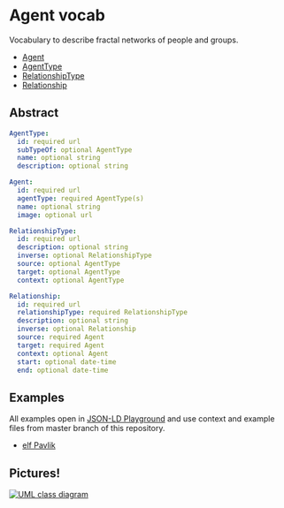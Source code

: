 # Agent vocab

Vocabulary to describe fractal networks of people and groups.

- [Agent](./vocab/Agent.js)
- [AgentType](./vocab/AgentType.js)
- [RelationshipType](./vocab/RelationshipType.js)
- [Relationship](./vocab/Relationship.js)

## Abstract

```yml
AgentType:
  id: required url
  subTypeOf: optional AgentType
  name: optional string
  description: optional string

Agent:
  id: required url
  agentType: required AgentType(s)
  name: optional string
  image: optional url

RelationshipType:
  id: required url
  description: optional string
  inverse: optional RelationshipType
  source: optional AgentType
  target: optional AgentType
  context: optional AgentType

Relationship:
  id: required url
  relationshipType: required RelationshipType
  description: optional string
  inverse: optional Relationship
  source: required Agent
  target: required Agent
  context: optional Agent
  start: optional date-time
  end: optional date-time
```

## Examples

All examples open in [JSON-LD Playground](http://json-ld.org/playground)
and use context and example files from master branch of this repository.

* [elf
  Pavlik](http://json-ld.org/playground/#startTab=tab-compacted&json-ld=https%3A%2F%2Frawgit.com%2Fopenvocab%2Fagent%2Fmaster%2Fexamples%2Felf-pavlik.jsonld&context=https%3A%2F%2Frawgit.com%2Fopenvocab%2Fagent%2Fmaster%2Fcontext.jsonld)

## Pictures!

[![UML class diagram](https://rawgit.com/openvocab/agent/master/assets/uml.svg)](https://en.wikipedia.org/wiki/Class_diagram)
